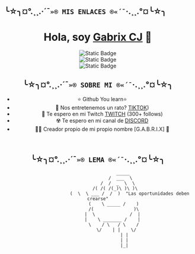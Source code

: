 
## ╰☆╮¤°.¸¸.·´¯`»® MIS ENLACES ®«´¯`·.¸¸.°¤╰☆╮ 
<div align="center">
<h1 align="center">Hola, soy <a href="https://linktr.ee/GabrixCJ">Gabrix CJ</a> 👋</h1>

<img alt="Static Badge" src="https://img.shields.io/badge/Gabrix-%C2%A1ENTRA%20A%20MI%20SERVER%20DE%20DISCORD!-purple">
<div https://discord.gg/UfDZ7Fn5Rz>
<img alt="Static Badge" src="https://img.shields.io/badge/Gabrix-%C2%A1ENTRA%20A%20MI%20TWITCH!-purple">
<div https://www.twitch.tv/gabrix_cj>
<img alt="Static Badge" src="https://img.shields.io/badge/Gabrix-%C2%A1SIGUEME%20EN%20GIT%20HUB!-BLACK">
<div https://github.com/Gabrix-G>

## ╰☆╮¤°.¸¸.·´¯`»® SOBRE MI ®«´¯`·.¸¸.°¤╰☆╮ 


- ⭐ Github You learn⭐ 
- 🎥 Nos entretenemos un rato? [TIKTOK](https://www.tiktok.com/@gabalex.q))
- 🎥 Te espero en mi Twitch [TWITCH](https://www.twitch.tv/gabrix_cj) (300+ follows)
- ☢️ Te espero en mi canal de [DISCORD](https://discord.gg/UfDZ7Fn5Rz)
- 🧑‍🏫 Creador propio de mi propio nombre [G.A.B.R.I.X] 👑
<br>

## ╰☆╮¤°.¸¸.·´¯`»® LEMA ®«´¯`·.¸¸.°¤╰☆╮ 

                       _____
                     /  ___  \
                   /  /  _  \  \
                 /( /( /(_)\ )\ )\
                            (  \  \ ___ /  /  )  "Las oportunidades deben crearse"
                (    \ _____ /    )
                /(               )\
               |  \             /  |
               |    \ _______ /    |
                \    / \   / \    /
                  \/    | |    \/
                        | |
                        | |
                        |_|
